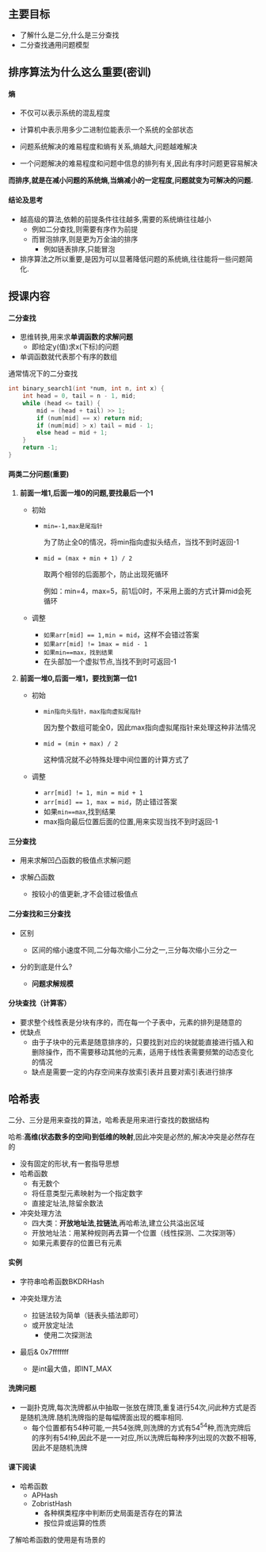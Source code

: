 ## 主要目标

- 了解什么是二分,什么是三分查找
- 二分查找通用问题模型

## 排序算法为什么这么重要(密训)

#### 熵

- 不仅可以表示系统的混乱程度

- 计算机中表示用多少二进制位能表示一个系统的全部状态
- 问题系统解决的难易程度和熵有关系,熵越大,问题越难解决
- 一个问题解决的难易程度和问题中信息的排列有关,因此有序时问题更容易解决

**而排序,就是在减小问题的系统熵,当熵减小的一定程度,问题就变为可解决的问题.**

#### 结论及思考

- 越高级的算法,依赖的前提条件往往越多,需要的系统熵往往越小
  - 例如二分查找,则需要有序作为前提
  - 而冒泡排序,则是更为万金油的排序
    - 例如链表排序,只能冒泡
- 排序算法之所以重要,是因为可以显著降低问题的系统熵,往往能将一些问题简化.

## 授课内容

#### 二分查找

- 思维转换,用来求**单调函数的求解问题**
  - 即给定y(值)求x(下标)的问题
- 单调函数就代表那个有序的数组

通常情况下的二分查找

```cpp
int binary_search1(int *num, int n, int x) {
    int head = 0, tail = n - 1, mid;
    while (head <= tail) {
        mid = (head + tail) >> 1;
        if (num[mid] == x) return mid;
        if (num[mid] > x) tail = mid - 1;
        else head = mid + 1;
    }
    return -1;
}
```

#### 两类二分问题(重要)

1. **前面一堆1,后面一堆0的问题,要找最后一个1**

   - 初始

     - `min=-1,max是尾指针`

       为了防止全0的情况，将min指向虚拟头结点，当找不到时返回-1

     - `mid = (max + min + 1) / 2` 

       取两个相邻的后面那个，防止出现死循环

       例如：min=4，max=5，前1后0时，不采用上面的方式计算mid会死循环

   - 调整
     - `如果arr[mid] == 1,min = mid`，这样不会错过答案
     - `如果arr[mid] != 1max = mid - 1`
     - `如果min==max，找到结果`
     - 在头部加一个虚拟节点,当找不到时可返回-1

2. **前面一堆0,后面一堆1，要找到第一位1**

   - 初始

     - `min指向头指针，max指向虚拟尾指针`

       因为整个数组可能全0，因此max指向虚拟尾指针来处理这种非法情况

     - `mid = (min + max) / 2`

       这种情况就不必特殊处理中间位置的计算方式了

   - 调整
     - `arr[mid] != 1, min = mid + 1`
     - `arr[mid] == 1, max = mid`，防止错过答案
     - 如果`min==max`,找到结果
     - max指向最后位置后面的位置,用来实现当找不到时返回-1

#### 三分查找

- 用来求解凹凸函数的极值点求解问题

- 求解凸函数
  - 按较小的值更新,才不会错过极值点

#### 二分查找和三分查找

- 区别
  - 区间的缩小速度不同,二分每次缩小二分之一,三分每次缩小三分之一

- 分的到底是什么?
  - **问题求解规模**

#### 分块查找（计算客）

- 要求整个线性表是分块有序的，而在每一个子表中，元素的排列是随意的
- 优缺点
  - 由于子块中的元素是随意排序的，只要找到对应的块就能直接进行插入和删除操作，而不需要移动其他的元素，适用于线性表需要频繁的动态变化的情况
  - 缺点是需要一定的内存空间来存放索引表并且要对索引表进行排序

## 哈希表

二分、三分是用来查找的算法，哈希表是用来进行查找的数据结构

哈希:**高维(状态数多的空间)到低维的映射**,因此冲突是必然的,解决冲突是必然存在的

- 没有固定的形状,有一套指导思想
- 哈希函数
  - 有无数个
  - 将任意类型元素映射为一个指定数字
  - 直接定址法,除留余数法
- 冲突处理方法
  - 四大类：**开放地址法**,**拉链法**,再哈希法,建立公共溢出区域
  - 开放地址法：用某种规则再去算一个位置（线性探测、二次探测等）
  - 如果元素要存的位置已有元素

#### 实例

- 字符串哈希函数BKDRHash

- 冲突处理方法
  - 拉链法较为简单（链表头插法即可）
  - 或开放定址法
    - 使用二次探测法
- 最后& 0x7fffffff
  - 是int最大值，即INT_MAX

#### 洗牌问题

- 一副扑克牌,每次洗牌都从中抽取一张放在牌顶,重复进行54次,问此种方式是否是随机洗牌.随机洗牌指的是每幅牌面出现的概率相同.
  - 每个位置都有54种可能,一共54张牌,则洗牌的方式有$54^{54}$种,而洗完牌后的序列有$54!$种,因此不是一一对应,所以洗牌后每种序列出现的次数不相等,因此不是随机洗牌

#### 课下阅读

- 哈希函数
  - APHash
  - ZobristHash
    - 各种棋类程序中判断历史局面是否存在的算法
    - 按位异或运算的性质

了解哈希函数的使用是有场景的
